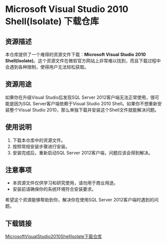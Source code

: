 # Microsoft Visual Studio 2010 Shell(Isolate) 下载仓库

## 资源描述

本仓库提供了一个难得的资源文件下载：**Microsoft Visual Studio 2010 Shell(Isolate)**。这个资源文件在微软官方网站上非常难以找到，而且下载过程中会遇到各种限制，使得用户无法轻松获取。

## 资源用途

如果你在升级Visual Studio后发现SQL Server 2012客户端无法正常使用，很可能是因为SQL Server客户端依赖于Visual Studio 2010 Shell。如果你不想重新安装整个Visual Studio 2010，那么单独下载并安装这个Shell文件就能解决问题。

## 使用说明

1. 下载本仓库中的资源文件。
2. 按照常规安装步骤进行安装。
3. 安装完成后，重新启动SQL Server 2012客户端，问题应该会得到解决。

## 注意事项

- 本资源文件仅供学习和研究使用，请勿用于商业用途。
- 安装前请确保你的系统环境符合安装要求。

希望这个资源能够帮助到你，解决你在使用SQL Server 2012客户端时遇到的问题。

## 下载链接

[MicrosoftVisualStudio2010ShellIsolate下载仓库](https://pan.quark.cn/s/7a10baf669cf)